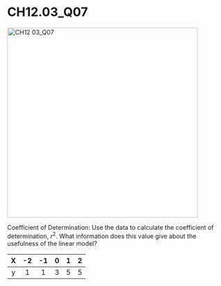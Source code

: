 # CH12.03_Q07 #

<img width="438" alt="CH12 03_Q07" src="https://github.com/user-attachments/assets/38ac3a72-d967-46ad-a3b6-9bb5e87e00ef" />


Coefficient of Determination: Use the data to calculate the coefficient of determination, $r^2$. What information does this value give about the usefulness of the linear model?

| X | -2 | -1 | 0 | 1 | 2 |
|:-:|:--:|:--:|:-:|:-:|:-:|
| y |  1 |  1 | 3 | 5 | 5 |

